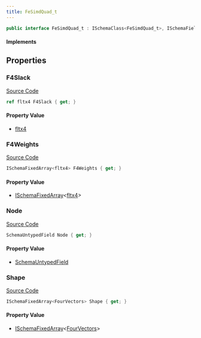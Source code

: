 ```yaml
---
title: FeSimdQuad_t
---
```


```csharp
public interface FeSimdQuad_t : ISchemaClass<FeSimdQuad_t>, ISchemaField, ISchemaClass, INativeHandle
```

#### Implements

## Properties

### F4Slack

[Source Code](https://github.com/swiftly-solution/swiftlys2/blob/beta/managed/src/SwiftlyS2.Generated/Schemas/Interfaces/FeSimdQuad_t.cs#L19)

```csharp
ref fltx4 F4Slack { get; }
```

#### Property Value

- [fltx4](/docs/api/shared/natives/fltx4)

### F4Weights

[Source Code](https://github.com/swiftly-solution/swiftlys2/blob/beta/managed/src/SwiftlyS2.Generated/Schemas/Interfaces/FeSimdQuad_t.cs#L23)

```csharp
ISchemaFixedArray<fltx4> F4Weights { get; }
```

#### Property Value

- [ISchemaFixedArray](/docs/api/shared/schemas/ischemafixedarray-1)<[fltx4](/docs/api/shared/natives/fltx4)>

### Node

[Source Code](https://github.com/swiftly-solution/swiftlys2/blob/beta/managed/src/SwiftlyS2.Generated/Schemas/Interfaces/FeSimdQuad_t.cs#L17)

```csharp
SchemaUntypedField Node { get; }
```

#### Property Value

- [SchemaUntypedField](/docs/api/shared/schemas/schemauntypedfield)

### Shape

[Source Code](https://github.com/swiftly-solution/swiftlys2/blob/beta/managed/src/SwiftlyS2.Generated/Schemas/Interfaces/FeSimdQuad_t.cs#L21)

```csharp
ISchemaFixedArray<FourVectors> Shape { get; }
```

#### Property Value

- [ISchemaFixedArray](/docs/api/shared/schemas/ischemafixedarray-1)<[FourVectors](/docs/api/shared/natives/fourvectors)>


